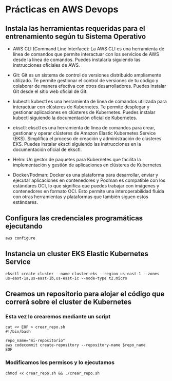 # Prácticas en AWS Devops

## Instala las herramientas requeridas para el entrenamiento según tu Sistema Operativo
- AWS CLI (Command Line Interface): La AWS CLI es una herramienta de línea de comandos que permite interactuar con los servicios de AWS desde la línea de comandos. Puedes instalarla siguiendo las instrucciones oficiales de AWS.

- Git: Git es un sistema de control de versiones distribuido ampliamente utilizado. Te permite gestionar el control de versiones de tu código y colaborar de manera efectiva con otros desarrolladores. Puedes instalar Git desde el sitio web oficial de Git.

- kubectl: kubectl es una herramienta de línea de comandos utilizada para interactuar con clústeres de Kubernetes. Te permite desplegar y gestionar aplicaciones en clústeres de Kubernetes. Puedes instalar kubectl siguiendo la documentación oficial de Kubernetes.

- eksctl: eksctl es una herramienta de línea de comandos para crear, gestionar y operar clústeres de Amazon Elastic Kubernetes Service (EKS). Simplifica el proceso de creación y administración de clústeres EKS. Puedes instalar eksctl siguiendo las instrucciones en la documentación oficial de eksctl.

- Helm: Un gestor de paquetes para Kubernetes que facilita la implementación y gestión de aplicaciones en clústeres de Kubernetes.

- Docker/Podman: Docker es una plataforma para desarrollar, enviar y ejecutar aplicaciones en contenedores y Podman es compatible con los estándares OCI, lo que significa que puedes trabajar con imágenes y contenedores en formato OCI. Esto permite una interoperabilidad fluida con otras herramientas y plataformas que también siguen estos estándares.

## Configura las credenciales programáticas ejecutando
```shell
aws configure
```

## Instancia un cluster EKS Elastic Kubernetes Service
```shell
eksctl create cluster --name cluster-eks --region us-east-1 --zones us-east-1a,us-east-1b,us-east-1c --node-type t2.micro
```

## Creamos un repositorio para alojar el código que correrá sobre el cluster de Kubernetes
### Esta vez lo crearemos mediante un script
```shell
cat << EOF > crear_repo.sh
#!/bin/bash

repo_name="mi-repositorio"
aws codecommit create-repository --repository-name $repo_name
EOF
```

### Modificamos los permisos y lo ejecutamos
```shell
chmod +x crear_repo.sh && ./crear_repo.sh
```

